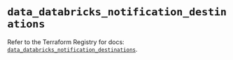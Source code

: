# `data_databricks_notification_destinations`

Refer to the Terraform Registry for docs: [`data_databricks_notification_destinations`](https://registry.terraform.io/providers/databricks/databricks/1.86.0/docs/data-sources/notification_destinations).
